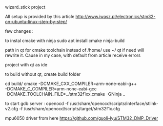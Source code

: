 wizard_stick project

All setup is  provided by this article http://www.iwasz.pl/electronics/stm32-on-ubuntu-linux-step-by-step/

few changes :

to instal cmake with ninja
sudo apt install cmake ninja-build

path in qt for cmake toolchain instead of /home/ use ~/ 
qt if need will rewrite it. Cause in my case, with default from article receive errors

project with qt as ide


to build without qt, create build folder

cd build/
cmake -DCMAKE_CXX_COMPILER=arm-none-eabi-g++ \
    -DCMAKE_C_COMPILER=arm-none-eabi-gcc \
    -DCMAKE_TOOLCHAIN_FILE=../stm32f1xx.cmake -GNinja ..


to start gdb server :
openocd -f /usr/share/openocd/scripts/interface/stlink-v2.cfg -f /usr/share/openocd/scripts/target/stm32f1x.cfg


mpu6050 driver from here
https://github.com/guoli-lyu/STM32_DMP_Driver
